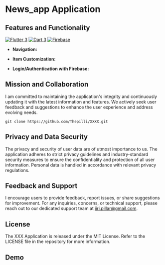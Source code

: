 # News_app Application

## Features and Functionality

[![Flutter 3](https://img.shields.io/badge/Flutter-3.10-02569b.svg?style=flat-square&logo=flutter&logoColor=13b9fd)](https://flutter.dev/)
[![Dart 3](https://img.shields.io/badge/Dart-3.0-0175c2.svg?style=flat-square&logo=dart&logoColor=13b9fd)](https://dart.dev/)
[![Firebase](https://img.shields.io/badge/Firebase--ffcc30.svg?style=flat-square&logo=firebase)](https://firebase.google.com/)

- **Navigation:**

- **Item Customization:**

- **Login/Authentication with Firebase:**

## Mission and Collaboration

I am committed to maintaining the application's integrity and continuously updating it with the latest information and features. We actively seek user feedback and suggestions to enhance the user experience and address evolving needs.

```
git clone https://github.com/Thepilli/XXXX.git
```

## Privacy and Data Security

The privacy and security of user data are of utmost importance to us. The application adheres to strict privacy guidelines and industry-standard security measures to ensure the confidentiality and protection of all user information. Personal data is handled in accordance with relevant privacy regulations.

## Feedback and Support

I encourage users to provide feedback, report issues, or share suggestions for improvement. For any inquiries, concerns, or technical support, please reach out to our dedicated support team at jiri.pillar@gmail.com.

## License

The XXX Application is released under the MIT License. Refer to the LICENSE file in the repository for more information.

## Demo
